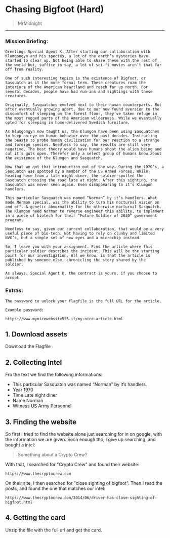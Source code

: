 # Chasing Bigfoot (Hard)
> MrMidnight

-----------------------------------------

### Mission Briefing:

```
Greetings Special Agent K. After starting our collaboration with Klumgongyn and his species, a lot of the earth’s mysteries have started to clear up. Not being able to share these with the rest of the world but, suffice to say, a lot of sci-fi movies aren’t that far off from reality.

One of such interesting topics is the existence of Bigfoot, or Sasquatch as it the more formal term. These creatures roam the interiors of the American heartland and reach far up north. For several decades, people have had run-ins and sightings with these creatures.

Originally, Sasquatches evolved next to their human counterparts. But after eventually growing apart, due to our new found aversion to the discomfort of sleeping on the forest floor, they’ve taken refuge in the most rugged parts of the American wilderness. While we eventually opted for sleeping in home-delivered Swedish furniture.

As Klumgongyn now taught us, the Klumgon have been using Sasquatches to keep an eye on human behavior over the past decades. Instructing the beasts to probe human civilization for our reaction to a strange and foreign species. Needless to say, the results are still very negative. The best theory would have humans shoot the alien being and cut it’s guts open. Therefor only a select group of humans know about the existence of the Klumgon and Sasquatch.

Now that we got that introduction out of the way… During the 1970’s, a Sasquatch was spotted by a member of the US Armed Forces. While heading home from a late night diner, the soldier spotted the Sasquatch crossing the road late at night. After this sighting, the Sasquatch was never seen again. Even disappearing to it’s Klumgon handlers.

This particular Sasquatch was named “Norman” by it’s handlers. What made Norman special, was the ability to turn his nocturnal vision on and off. A genetic abnormality for the otherwise nocturnal Sasquatch. The Klumgon need Norman to reverse engineer this ability, to implement in a piece of biotech for their “Future Soldier of 2030” government program.

Needless to say, given our current collaboration, that would be a very useful piece of bio-tech. Not having to rely on clunky and limited NVG’s, but a simple set of new eyes and a microchip instead.

So, I leave you with your assignment. Find the article where this particular soldier describes the incident. This will be the starting point for our investigation. All we know, is that the article is published by someone else, chronicling the story shared by the soldier.

As always. Special Agent K, the contract is yours, if you choose to accept.
```
### Extras:
```
The password to unlock your flagfile is the full URL for the article.

Example password:

https://www.mynicewebsite555.it/my-nice-article.html
```

## 1. Download assets

Download the Flagfile

## 2. Collecting Intel

Fro the text we find the following informations:

- This particular Sasquatch was named “Norman” by it’s handlers.
- Year 1970
- Time Late night diner
- Name Norman
- Witness US Army Personnel

## 3. Finding the website

So first i tried to find the website alone just searching for in on google, with the information we are given. Soon enough tho, I give up searching, and bought a intel:

>Something about a Crypto Crew?

With that, I searched for "Crypto Crew" and found their website:

```
https://www.thecryptocrew.com
```

On their site, I then searched for "close sighting of bigfoot". Then I read the posts, and found the one that matches our intel:

```
https://www.thecryptocrew.com/2014/06/driver-has-close-sighting-of-bigfoot.html
```

## 4. Getting the card

Unzip the file with the full url and get the card.